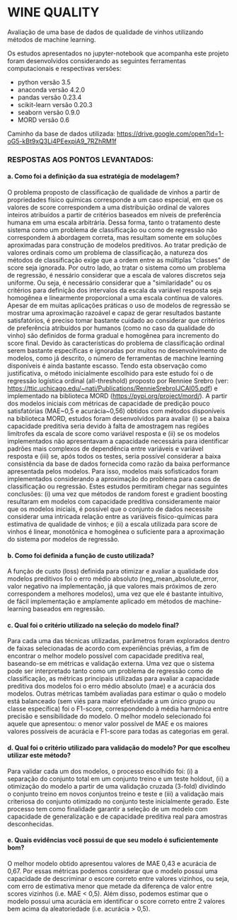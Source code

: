 # WINE QUALITY
Avaliação de uma base de dados de qualidade de vinhos utilizando métodos de machine learning.

Os estudos apresentados no jupyter-notebook que acompanha este projeto foram desenvolvidos considerando as seguintes ferramentas computacionais e respectivas versões:

- python versão 3.5
- anaconda versão 4.2.0
- pandas versão 0.23.4
- scikit-learn versão 0.20.3
- seaborn versão 0.9.0
- MORD versão 0.6

Caminho da base de dados utilizada: https://drive.google.com/open?id=1-oG5-kBt9xQ3Li4PEexpiA9_7RZhRM1f

### RESPOSTAS AOS PONTOS LEVANTADOS:

#### a. Como foi a definição da sua estratégia de modelagem?

O problema proposto de classificação de qualidade de vinhos a partir de propriedades físico químicas corresponde a um caso especial, em que os valores de score correspondem a uma distribuição ordinal de valores inteiros atribuídos a partir de critérios baseados em níveis de preferência humana em uma escala arbitrária. Dessa forma, tanto o tratamento deste sistema como um problema de classificação ou como de regressão não correspondem à abordagem correta, mas resultam somente em soluções aproximadas para construção de modelos preditivos. Ao tratar predição de valores ordinais como um problema de classificação, a natureza dos métodos de classificação exige que a ordem entre as múltiplas "classes" de score seja ignorada. Por outro lado, ao tratar o sistema como um problema de regressão, é nessário considerar que a escala de valores discretos seja uniforme. Ou seja, é necessário considerar que a "similaridade" ou os critérios para definição dos intervalos da escala da variável resposta seja homogênea e linearmente proporcional a uma escala contínua de valores. Apesar de em muitas aplicações práticas o uso de modelos de regressão se mostrar uma aproximação razoável e capaz de gerar resultados bastante satisfatórios, é preciso tomar bastante cuidado ao considerar que critérios de preferência atribuídos por humanos (como no caso da qualidade do vinho) são definidos de forma gradual e homogênea para incremento do score final.
Devido às características do problema de classificação ordinal serem bastante específicas e ignoradas por muitos no desenvolvimento de modelos, como já descrito, o número de ferramentas de machine learning disponíveis é ainda bastante escasso. Tendo esta observação como justificativa, o método inicialmente escolhido para este estudo foi o de regressão logística ordinal (all-threshold) proposto por Renniee Srebro (ver: https://ttic.uchicago.edu/~nati/Publications/RennieSrebroIJCAI05.pdf) e implementado na biblioteca MORD (https://pypi.org/project/mord/).
A partir dos modelos iniciais com métricas de capacidade de predição pouco satisfatórias (MAE~0,5 e acurácia~0,56) obtidos com métodos   disponíveis na biblioteca MORD, estudos foram desenvolvidos para avaliar (i) se a baixa capacidade preditiva seria devido à falta de amostragem nas regiões limítrofes da escala de score como variável resposta e (ii) se os modelos implementados não apresentavam a capacidade necessária para identificar padrões mais complexos de dependência entre variáveis e variável resposta e (iii) se, após todos os testes, seria possível considerar a baixa consistência da base de dados fornecida como razão da baixa performance apresentada pelos modelos.
Para isso, modelos mais sofisticados foram implementados considerando a aproximação do problema para casos de classificação ou regressão.
Estes estudos permitiram chegar nas seguintes conclusões: (i) uma vez que métodos de random forest e gradient boosting resultaram em modelos com capacidade preditiva consideramente maior que os modelos iniciais, é possível que o conjunto de dados necessite considerar uma intricada relação entre as variáveis físico-químicas para estimativa de qualidade de vinhos; e (ii) a escala utilizada para score de vinhos é linear, monotônica e homogênea o suficiente para a aproximação do sistema por modelos de regressão.

#### b. Como foi definida a função de custo utilizada?

A função de custo (loss) definida para otimizar e avaliar a qualidade dos modelos preditivos foi o erro médio absoluto (neg_mean_absolute_error, valor negativo na implementação, já que valores mais próximos de zero correspondem a melhores modelos), uma vez que ele é bastante intuitivo, de fácil implementação e amplamente aplicado em métodos de machine-learning baseados em regressão.

#### c. Qual foi o critério utilizado na seleção do modelo final?

Para cada uma das técnicas utilizadas, parâmetros foram explorados dentro de faixas selecionadas de acordo com experiências prévias, a fim de encontrar o melhor modelo possível com capacidade preditiva real, baseando-se em métricas e validação externa. Uma vez que o sistema pode ser interpretado tanto como um problema de regressão como de classificação, as métricas principais utilizadas para avaliar a capacidade preditiva dos modelos foi o erro médio absoluto (mae) e a acurácia dos modelos. Outras métricas também avaliadas para estimar o quão o modelo está balanceado (sem viés para maior efetividade a um único grupo ou classe específica) foi o F1-score, correspondendo à média harmônica entre precisão e sensibilidade do modelo. O melhor modelo selecionado foi aquele que apresentou: o menor valor possível de MAE e os maiores valores possíveis de acurácia e F1-score para todas as categorias em geral.

#### d. Qual foi o critério utilizado para validação do modelo? Por que escolheu utilizar este método?

Para validar cada um dos modelos, o processo escolhido foi: (i) a separação do conjunto total em um conjunto treino e um teste holdout, (ii) a otimização do modelo a partir de uma validação cruzada (3-fold) dividindo o conjunto treino em novos conjuntos treino e teste e (iii) a validação mais criteriosa do conjunto otimizado no conjunto teste inicialmente gerado. Este processo tem como finalidade garantir a seleção de um modelo com capacidade de generalização e de capacidade preditiva real para amostras desconhecidas. 

#### e. Quais evidências você possui de que seu modelo é suficientemente bom?

O melhor modelo obtido apresentou valores de MAE 0,43 e acurácia de 0,67. Por essas métricas podemos considerar que o modelo possui uma capacidade de descriminar o escore correto entre valores vizinhos, ou seja, com erro de estimativa menor que metade da diferença de valor entre scores vizinhos (i.e. MAE < 0,5). Além disso, podemos estimar que o modelo possui uma acurácia em identificar o score correto entre 2 valores bem acima da aleatoriedade (i.e. acurácia > 0,5).
